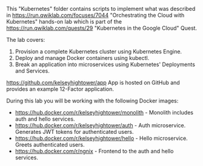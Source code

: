 This "Kubernetes" folder contains scripts to implement what was described in
https://run.qwiklab.com/focuses/7044
"Orchestrating the Cloud with Kubernetes" hands-on lab
which is part of the https://run.qwiklab.com/quests/29
"Kubernetes in the Google Cloud" Quest.

The lab covers:
1. Provision a complete Kubernetes cluster using Kubernetes Engine.
2. Deploy and manage Docker containers using kubectl.
3. Break an application into microservices using Kubernetes' Deployments and Services.

https://github.com/kelseyhightower/app
App is hosted on GitHub and provides an example 12-Factor application. 

During this lab you will be working with the following Docker images:

* https://hub.docker.com/r/kelseyhightower/monolith - Monolith includes auth and hello services.
* https://hub.docker.com/r/kelseyhightower/auth - Auth microservice. Generates JWT tokens for authenticated users.
* https://hub.docker.com/r/kelseyhightower/hello - Hello microservice. Greets authenticated users.
* https://hub.docker.com/r/ngnix - Frontend to the auth and hello services.
